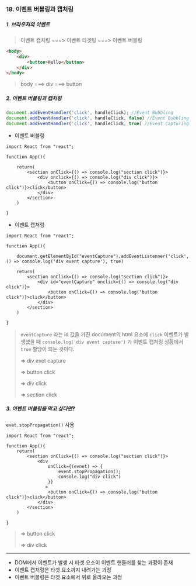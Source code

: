 ### 18. 이벤트 버블링과 캡처링



##### 1. 브라우저의 이벤트 

> 이벤트 캡처링 ===> 이벤트 타겟팅 ===> 이벤트 버블링

```html
<body>
	<div>
        <button>Hello</button>
    </div>
</body>
```

> body ===> div ===> button



##### 2. 이벤트 버블링과 캡처링 

```javascript
document.addEventHandler('click', handleClick); //Event Bubbling
document.addEventHandler('click', handleClick, false) //Event Bubbling
document.addEventHandler('click', handleClick, true) //Event Capturing
```



* 이벤트 버블링 

```react
import React from "react";

function App(){
    
    return(
    	<section onClick={() => console.log("section click")}>
        	<div onclick={() => console.log("div click")}>
            	<button onClick={() => console.log("button click")}>click</button>
            </div>
        </section>
    )
    
}
```



* 이벤트 캡쳐링

```react
import React from "react";

function App(){
    
    document.getElementById("eventCapture").addEventListenner('click', () => console.log('div event capture'), true)
    
    return(
    	<section onClick={() => console.log("section click")}>
        	<div id="eventCapture" onclick={() => console.log("div click")}>
            	<button onClick={() => console.log("button click")}>click</button>
            </div>
        </section>
    )
    
}
```

> `eventCapture` 라는 id 값을 가진 document의 html 요소에 `click` 이벤트가 발생했을 때 
> `console.log('div event capture')` 가 이벤트 캡처링 상황에서 `true` 할당이 되는 것이다. 
>
> => div evet capture
>
> => button click
>
> => div click 
>
> => section click



##### 3. 이벤트 버블링을 막고 싶다면? 

`evet.stopPropagation()` 사용

```react
import React from "react";

function App(){
    return(
    	<section onClick={() => console.log("section click")}>
        	<div
                onClick={(evnet) => {
                    event.stopPropagation();
                    console.log("div click")
                }}
               >
            	<button onClick={() => console.log("button click")}>click</button>
            </div>
        </section>
    )
    
}
```

> => button click
>
> => div click



---

* DOM에서 이벤트가 발생 시 타겟 요소이 이벤트 핸들러를 찾는 과정이 존재 
* 이벤트 캡처링은 타겟 요소까지 내려가는 과정
* 이벤트 버블링은 타겟 요소에서 위로 올라오는 과정

